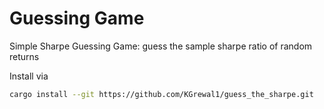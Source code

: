 # Guessing Game

Simple Sharpe Guessing Game: guess the sample sharpe ratio of random returns

Install via

```sh
cargo install --git https://github.com/KGrewal1/guess_the_sharpe.git
```
